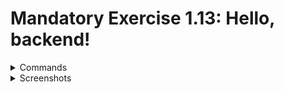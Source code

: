 # Mandatory Exercise 1.13: Hello, backend!

<details>
<summary>Commands</summary>

### On the frontend

-   `docker build -t example-frontend .`
-   `docker run -p 127.0.0.1:5000:5000 example-frontend`

### On the backend

-   `docker build -t example-backend .`
-   `docker run -p 127.0.0.1:8080:8080 example-backend`

</details>

<details>
<summary>Screenshots</summary>

<img src="./images/1.14.png" alt="alt text" width="1000"/>

</details>

